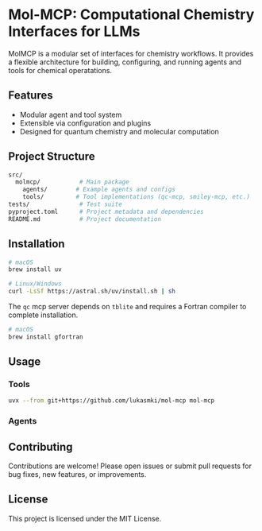 # Mol-MCP: Computational Chemistry Interfaces for LLMs

MolMCP is a modular set of interfaces for chemistry workflows. It provides a flexible architecture for building, configuring, and running agents and tools for chemical operatations.

## Features

- Modular agent and tool system
- Extensible via configuration and plugins
- Designed for quantum chemistry and molecular computation

## Project Structure

```sh
src/
  molmcp/           # Main package
    agents/        # Example agents and configs
    tools/         # Tool implementations (qc-mcp, smiley-mcp, etc.)
tests/              # Test suite
pyproject.toml      # Project metadata and dependencies
README.md           # Project documentation
```

## Installation

```sh
# macOS
brew install uv

# Linux/Windows  
curl -LsSf https://astral.sh/uv/install.sh | sh
```

The `qc` mcp server depends on `tblite` and requires a Fortran compiler to complete installation.

```sh
# macOS
brew install gfortran
```

## Usage

### Tools

```sh
uvx --from git+https://github.com/lukasmki/mol-mcp mol-mcp
```

### Agents



## Contributing

Contributions are welcome! Please open issues or submit pull requests for bug fixes, new features, or improvements.

## License

This project is licensed under the MIT License.
